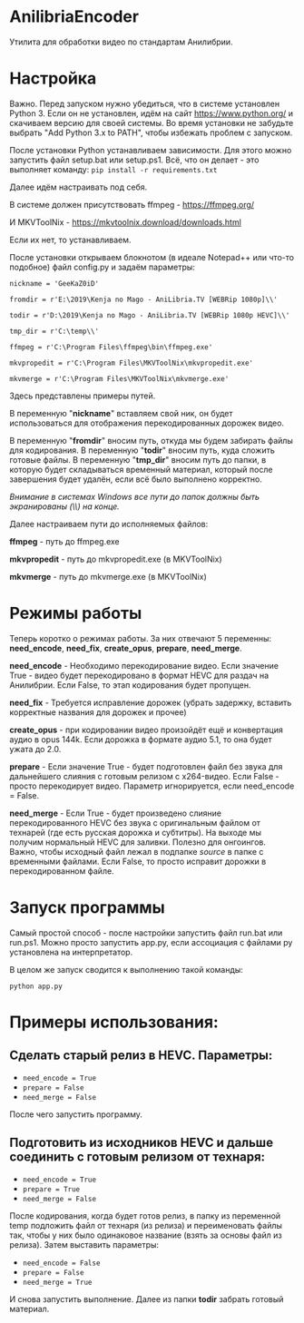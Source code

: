 # AnilibriaEncoder
Утилита для обработки видео по стандартам Анилибрии.

# Настройка
Важно. Перед запуском нужно убедиться, что в системе установлен Python 3. Если он не установлен, идём на сайт https://www.python.org/ и скачиваем версию для своей системы.
Во время установки не забудьте выбрать "Add Python 3.x to PATH", чтобы избежать проблем с запуском.

После установки Python устанавливаем зависимости. Для этого можно запустить файл setup.bat или setup.ps1. Всё, что он делает - это выполняет команду:
`pip install -r requirements.txt`

Далее идём настраивать под себя.

В системе должен присутствовать ffmpeg - https://ffmpeg.org/

И MKVToolNix - https://mkvtoolnix.download/downloads.html

Если их нет, то устанавливаем.

После установки открываем блокнотом (в идеале Notepad++ или что-то подобное) файл config.py и задаём параметры:

`nickname = 'GeeKaZ0iD'`

`fromdir = r'E:\2019\Kenja no Mago - AniLibria.TV [WEBRip 1080p]\\'`

`todir = r'D:\2019\Kenja no Mago - AniLibria.TV [WEBRip 1080p HEVC]\\'`

`tmp_dir = r'C:\temp\\'`

`ffmpeg = r'C:\Program Files\ffmpeg\bin\ffmpeg.exe'`

`mkvpropedit = r'C:\Program Files\MKVToolNix\mkvpropedit.exe'`

`mkvmerge = r'C:\Program Files\MKVToolNix\mkvmerge.exe'`

Здесь представлены примеры путей. 

В переменную "**nickname**" вставляем свой ник, он будет использоваться для отображения перекодированных дорожек видео.

В переменную "**fromdir**" вносим путь, откуда мы будем забирать файлы для кодирования.
В переменную "**todir**" вносим путь, куда сложить готовые файлы.
В переменную "**tmp_dir**" вносим путь до папки, в которую будет складываться временный материал, который после завершения будет удалён, если всё было выполнено корректно.

_Внимание в системах Windows все пути до папок должны быть экранированы (\\\\) на конце._

Далее настраиваем пути до исполняемых файлов:

**ffmpeg** - путь до ffmpeg.exe

**mkvpropedit** - путь до mkvpropedit.exe (в MKVToolNix)

**mkvmerge** - путь до mkvmerge.exe (в MKVToolNix)

# Режимы работы
Теперь коротко о режимах работы. За них отвечают 5 переменны: **need_encode**, **need_fix**, **create_opus**, **prepare**,  **need_merge**.

**need_encode** - Необходимо перекодирование видео. Если значение True - видео будет перекодировано в формат HEVC для раздач на Анилибрии. Если False, то этап кодирования будет пропущен.

**need_fix** - Требуется исправление дорожек (убрать задержку, вставить корректные названия для дорожек и прочее)

**create_opus** - при кодировании видео произойдёт ещё и конвертация аудио в opus 144k. Если дорожка в формате аудио 5.1, то она будет ужата до 2.0.

**prepare** - Если значение True - будет подготовлен файл без звука для дальнейшего слияния с готовым релизом с x264-видео. Если False - просто перекодирует видео. Параметр игнорируется, если need_encode = False.

**need_merge** - Если True - будет произведено слияние перекодированного HEVC без звука с оригинальным файлом от технарей (где есть русская дорожка и субтитры). На выходе мы получим нормальный HEVC для заливки. Полезно для онгоингов. Важно, чтобы исходный файл лежал в подпапке  *source* в папке с временными файлами. Если False, то просто исправит дорожки в перекодированном файле.

# Запуск программы
Самый простой способ - после настройки запустить файл run.bat или run.ps1. Можно просто запустить app.py, если ассоциация с файлами py установлена на интерпретатор.

В целом же запуск сводится к выполнению такой команды:

`python app.py`


# Примеры использования:

## Сделать старый релиз в HEVC. Параметры:
* `need_encode = True`
* `prepare = False`
* `need_merge = False`

После чего запустить программу.

## Подготовить из исходников HEVC и дальше соединить с готовым релизом от технаря:
* `need_encode = True`
* `prepare = True`
* `need_merge = False`

После кодирования, когда будет готов релиз, в папку из переменной temp подложить файл от технаря (из релиза) и переименовать файлы так, чтобы у них было одинаковое название (взять за основы файл из релиза). Затем выставить параметры:
* `need_encode = False`
* `prepare = False`
* `need_merge = True`

И снова запустить выполнение. Далее из папки **todir** забрать готовый материал.
